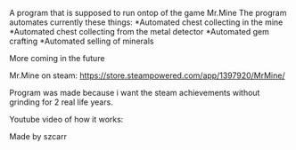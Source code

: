 A program that is supposed to run ontop of the game Mr.Mine
The program automates currently these things: 
    *Automated chest collecting in the mine
    *Automated chest collecting from the metal detector
    *Automated gem crafting
    *Automated selling of minerals

More coming in the future

Mr.Mine on steam: 
https://store.steampowered.com/app/1397920/MrMine/

Program was made because i want the steam achievements without grinding for 2 real life years.

Youtube video of how it works:
<Link>

Made by szcarr